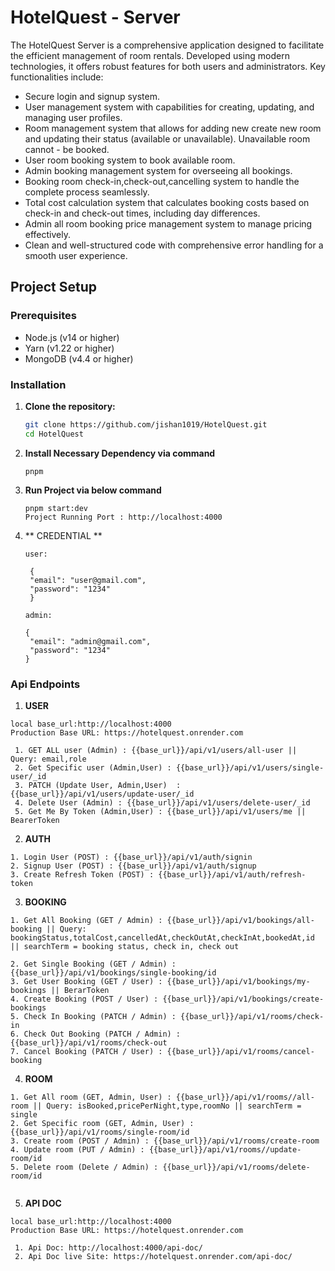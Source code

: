# HotelQuest - Server

The HotelQuest Server is a comprehensive application designed to facilitate the efficient management of room rentals. Developed using modern technologies, it offers robust features for both users and administrators. Key functionalities include:

- Secure login and signup system.
- User management system with capabilities for creating, updating, and managing user profiles.
- Room management system that allows for adding new create new room and updating their status (available or unavailable). Unavailable room cannot - be booked.
- User room booking system to book available room.
- Admin booking management system for overseeing all bookings.
- Booking room check-in,check-out,cancelling system to handle the complete process seamlessly.
- Total cost calculation system that calculates booking costs based on check-in and check-out times, including day differences.
- Admin all room booking price management system to manage pricing effectively.
- Clean and well-structured code with comprehensive error handling for a smooth user experience.

## Project Setup

### Prerequisites

- Node.js (v14 or higher)
- Yarn (v1.22 or higher)
- MongoDB (v4.4 or higher)

### Installation

1. **Clone the repository:**

   ```sh
   git clone https://github.com/jishan1019/HotelQuest.git
   cd HotelQuest
   ```

2. **Install Necessary Dependency via command**

   ```
   pnpm
   ```

3. **Run Project via below command**

   ```
   pnpm start:dev
   Project Running Port : http://localhost:4000
   ```

4. ** CREDENTIAL **

   ```
   user:

    {
    "email": "user@gmail.com",
    "password": "1234"
    }

   admin:

   {
    "email": "admin@gmail.com",
    "password": "1234"
   }

   ```

### Api Endpoints

1. **USER**

```
local base_url:http://localhost:4000
Production Base URL: https://hotelquest.onrender.com

 1. GET ALL user (Admin) : {{base_url}}/api/v1/users/all-user || Query: email,role
 2. Get Specific user (Admin,User) : {{base_url}}/api/v1/users/single-user/_id
 3. PATCH (Update User, Admin,User)  : {{base_url}}/api/v1/users/update-user/_id
 4. Delete User (Admin) : {{base_url}}/api/v1/users/delete-user/_id
 5. Get Me By Token (Admin,User) : {{base_url}}/api/v1/users/me || BearerToken
```

2.  **AUTH**

```
1. Login User (POST) : {{base_url}}/api/v1/auth/signin
2. Signup User (POST) : {{base_url}}/api/v1/auth/signup
3. Create Refresh Token (POST) : {{base_url}}/api/v1/auth/refresh-token

```

3.  **BOOKING**

```
1. Get All Booking (GET / Admin) : {{base_url}}/api/v1/bookings/all-booking || Query: bookingStatus,totalCost,cancelledAt,checkOutAt,checkInAt,bookedAt,id || searchTerm = booking status, check in, check out

2. Get Single Booking (GET / Admin) : {{base_url}}/api/v1/bookings/single-booking/id
3. Get User Booking (GET / User) : {{base_url}}/api/v1/bookings/my-bookings || BerarToken
4. Create Booking (POST / User) : {{base_url}}/api/v1/bookings/create-bookings
5. Check In Booking (PATCH / Admin) : {{base_url}}/api/v1/rooms/check-in
6. Check Out Booking (PATCH / Admin) : {{base_url}}/api/v1/rooms/check-out
7. Cancel Booking (PATCH / User) : {{base_url}}/api/v1/rooms/cancel-booking
```

4.  **ROOM**

```
1. Get All room (GET, Admin, User) : {{base_url}}/api/v1/rooms//all-room || Query: isBooked,pricePerNight,type,roomNo || searchTerm = single
2. Get Specific room (GET, Admin, User) : {{base_url}}/api/v1/rooms/single-room/id
3. Create room (POST / Admin) : {{base_url}}/api/v1/rooms/create-room
4. Update room (PUT / Admin) : {{base_url}}/api/v1/rooms//update-room/id
5. Delete room (Delete / Admin) : {{base_url}}/api/v1/rooms/delete-room/id


```

5. **API DOC**

```
local base_url:http://localhost:4000
Production Base URL: https://hotelquest.onrender.com

 1. Api Doc: http://localhost:4000/api-doc/
 2. Api Doc live Site: https://hotelquest.onrender.com/api-doc/

```
